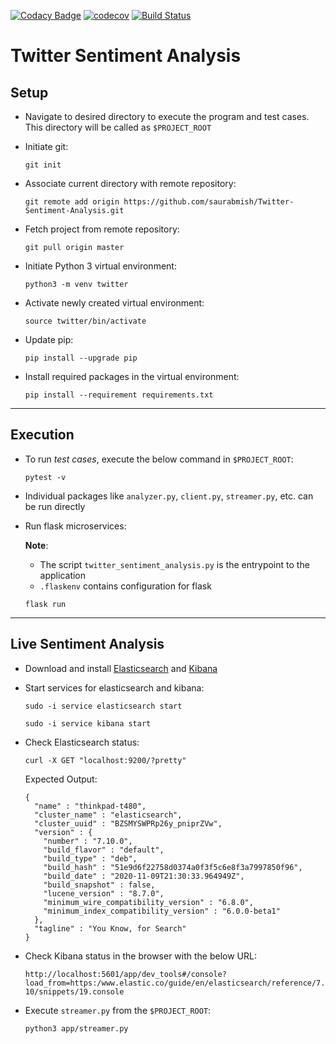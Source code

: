 [![Codacy Badge](https://api.codacy.com/project/badge/Grade/f7e3281daeed4c90bcc395a3e73d0164)](https://app.codacy.com/gh/saurabmish/Twitter-Sentiment-Analysis?utm_source=github.com&utm_medium=referral&utm_content=saurabmish/Twitter-Sentiment-Analysis&utm_campaign=Badge_Grade)
[![codecov](https://codecov.io/gh/saurabmish/Twitter-Sentiment-Analysis/branch/master/graph/badge.svg?token=T6CFHNNEPL)](https://codecov.io/gh/saurabmish/Twitter-Sentiment-Analysis)
[![Build Status](https://travis-ci.org/saurabmish/Twitter-Sentiment-Analysis.svg?branch=master)](https://travis-ci.org/saurabmish/Twitter-Sentiment-Analysis)

# Twitter Sentiment Analysis

## Setup

+ Navigate to desired directory to execute the program and test cases. This directory will be called as `$PROJECT_ROOT`

+ Initiate git:

  `git init`

+ Associate current directory with remote repository:

  `git remote add origin https://github.com/saurabmish/Twitter-Sentiment-Analysis.git`

+ Fetch project from remote repository:

  `git pull origin master`

+ Initiate Python 3 virtual environment:

  `python3 -m venv twitter`

+ Activate newly created virtual environment:

  `source twitter/bin/activate`

+ Update pip:

  `pip install --upgrade pip`

+ Install required packages in the virtual environment:

  `pip install --requirement requirements.txt`

----

## Execution

+ To run *test cases*, execute the below command in `$PROJECT_ROOT`:

  `pytest -v`

+ Individual packages like `analyzer.py`, `client.py`, `streamer.py`, etc. can be run directly

+ Run flask microservices:

  **Note**:

    + The script `twitter_sentiment_analysis.py` is the entrypoint to the application
    + `.flaskenv` contains configuration for flask

  `flask run`

----

## Live Sentiment Analysis

+ Download and install [Elasticsearch] and [Kibana]

+ Start services for elasticsearch and kibana:

  `sudo -i service elasticsearch start`

  `sudo -i service kibana start`

+ Check Elasticsearch status:

  `curl -X GET "localhost:9200/?pretty"`

  Expected Output:

  ```
  {
    "name" : "thinkpad-t480",
    "cluster_name" : "elasticsearch",
    "cluster_uuid" : "BZSMYSWPRp26y_pniprZVw",
    "version" : {
      "number" : "7.10.0",
      "build_flavor" : "default",
      "build_type" : "deb",
      "build_hash" : "51e9d6f22758d0374a0f3f5c6e8f3a7997850f96",
      "build_date" : "2020-11-09T21:30:33.964949Z",
      "build_snapshot" : false,
      "lucene_version" : "8.7.0",
      "minimum_wire_compatibility_version" : "6.8.0",
      "minimum_index_compatibility_version" : "6.0.0-beta1"
    },
    "tagline" : "You Know, for Search"
  }
  ```

+ Check Kibana status in the browser with the below URL:

  `http://localhost:5601/app/dev_tools#/console?load_from=https:/www.elastic.co/guide/en/elasticsearch/reference/7.10/snippets/19.console`

+ Execute `streamer.py` from the `$PROJECT_ROOT`:

  `python3 app/streamer.py`


[Elasticsearch]: https://www.elastic.co/downloads/elasticsearch
[Kibana]: https://www.elastic.co/downloads/kibana
